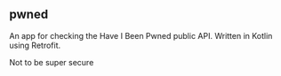 ## pwned

An app for checking the Have I Been Pwned public API. Written in Kotlin using Retrofit.

Not to be super secure
